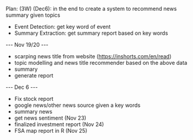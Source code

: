 Plan: (3W) (Dec6): in the end to create a system to recommend news summary given topics

* Event Detection: get key word of event
* Summary Extraction: get summary report based on key words

--- Nov 19/20 ---
* scarping news title from website (https://inshorts.com/en/read)
* topic modelling and news title recommender based on the above data
* summary
* generate report

--- Dec 6 ---
* Fix stock report
* google news/other news source given a key words
* summary news
* get news sentiment (Nov 23)
* finalized investment report (Nov 24)
* FSA map report in R (Nov 25)

